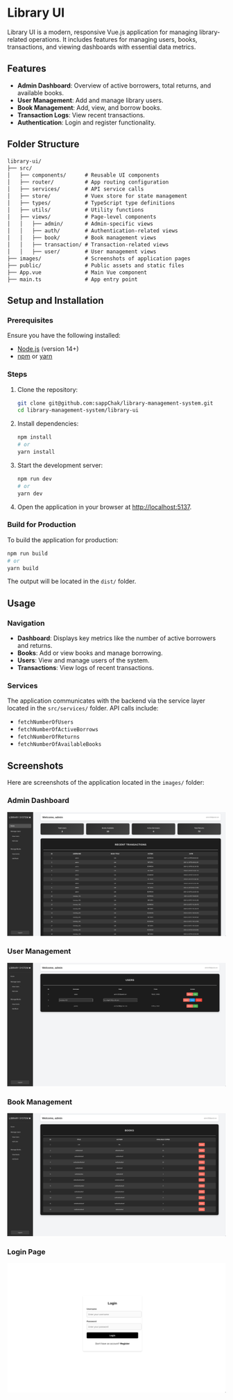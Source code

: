# Library UI

Library UI is a modern, responsive Vue.js application for managing library-related operations. It includes features for managing users, books, transactions, and viewing dashboards with essential data metrics.

## Features

- **Admin Dashboard**: Overview of active borrowers, total returns, and available books.
- **User Management**: Add and manage library users.
- **Book Management**: Add, view, and borrow books.
- **Transaction Logs**: View recent transactions.
- **Authentication**: Login and register functionality.

## Folder Structure

```plaintext
library-ui/
├── src/
│   ├── components/      # Reusable UI components
│   ├── router/          # App routing configuration
│   ├── services/        # API service calls
│   ├── store/           # Vuex store for state management
│   ├── types/           # TypeScript type definitions
│   ├── utils/           # Utility functions
│   ├── views/           # Page-level components
│   │   ├── admin/       # Admin-specific views
│   │   ├── auth/        # Authentication-related views
│   │   ├── book/        # Book management views
│   │   ├── transaction/ # Transaction-related views
│   │   ├── user/        # User management views
├── images/              # Screenshots of application pages
├── public/              # Public assets and static files
├── App.vue              # Main Vue component
├── main.ts              # App entry point
```

## Setup and Installation

### Prerequisites

Ensure you have the following installed:

- [Node.js](https://nodejs.org/) (version 14+)
- [npm](https://www.npmjs.com/) or [yarn](https://yarnpkg.com/)

### Steps

1. Clone the repository:
   ```bash
   git clone git@github.com:sappChak/library-management-system.git
   cd library-management-system/library-ui
   ```

2. Install dependencies:
   ```bash
   npm install
   # or
   yarn install
   ```

3. Start the development server:
   ```bash
   npm run dev
   # or
   yarn dev
   ```

4. Open the application in your browser at [http://localhost:5137](http://localhost:5137).

### Build for Production

To build the application for production:

```bash
npm run build
# or
yarn build
```

The output will be located in the `dist/` folder.

## Usage

### Navigation
- **Dashboard**: Displays key metrics like the number of active borrowers and returns.
- **Books**: Add or view books and manage borrowing.
- **Users**: View and manage users of the system.
- **Transactions**: View logs of recent transactions.

### Services
The application communicates with the backend via the service layer located in the `src/services/` folder. API calls include:
- `fetchNumberOfUsers`
- `fetchNumberOfActiveBorrows`
- `fetchNumberOfReturns`
- `fetchNumberOfAvailableBooks`

## Screenshots

Here are screenshots of the application located in the `images/` folder:

### Admin Dashboard
![Admin Dashboard](images/admin_home.png)

### User Management
![User Management](images/manage_users.png)

### Book Management
![Book Management](images/manage_books.png)

### Login Page
![Login Page](images/login_page.png)
